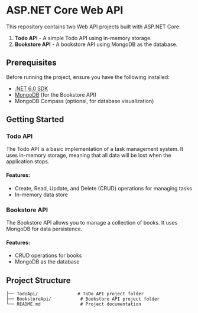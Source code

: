 # ASP.NET Core Web API

This repository contains two Web API projects built with ASP.NET Core:

1. **Todo API** - A simple Todo API using in-memory storage.
2. **Bookstore API** - A bookstore API using MongoDB as the database.

## Prerequisites

Before running the project, ensure you have the following installed:

- [.NET 6.0 SDK](https://dotnet.microsoft.com/download)
- [MongoDB](https://www.mongodb.com/try/download/community) (for the Bookstore API)
- MongoDB Compass (optional, for database visualization)

## Getting Started

### Todo API

The Todo API is a basic implementation of a task management system. It uses in-memory storage, meaning that all data will be lost when the application stops.

#### Features:
- Create, Read, Update, and Delete (CRUD) operations for managing tasks
- In-memory data store

### Bookstore API

The Bookstore API allows you to manage a collection of books. It uses MongoDB for data persistence.

#### Features:
- CRUD operations for books
- MongoDB as the database

## Project Structure

```plaintext
├── TodoApi/               # ToDo API project folder
├── BookstoreApi/           # Bookstore API project folder
└── README.md               # Project documentation
